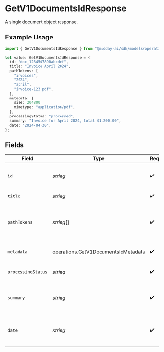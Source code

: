 # GetV1DocumentsIdResponse

A single document object response.

## Example Usage

```typescript
import { GetV1DocumentsIdResponse } from "@midday-ai/sdk/models/operations";

let value: GetV1DocumentsIdResponse = {
  id: "doc_1234567890abcdef",
  title: "Invoice April 2024",
  pathTokens: [
    "invoices",
    "2024",
    "april",
    "invoice-123.pdf",
  ],
  metadata: {
    size: 204800,
    mimetype: "application/pdf",
  },
  processingStatus: "processed",
  summary: "Invoice for April 2024, total $1,200.00",
  date: "2024-04-30",
};
```

## Fields

| Field                                                                                      | Type                                                                                       | Required                                                                                   | Description                                                                                | Example                                                                                    |
| ------------------------------------------------------------------------------------------ | ------------------------------------------------------------------------------------------ | ------------------------------------------------------------------------------------------ | ------------------------------------------------------------------------------------------ | ------------------------------------------------------------------------------------------ |
| `id`                                                                                       | *string*                                                                                   | :heavy_check_mark:                                                                         | Unique identifier for the document.                                                        | doc_1234567890abcdef                                                                       |
| `title`                                                                                    | *string*                                                                                   | :heavy_check_mark:                                                                         | Title of the document.                                                                     | Invoice April 2024                                                                         |
| `pathTokens`                                                                               | *string*[]                                                                                 | :heavy_check_mark:                                                                         | Array of path tokens representing the document's location.                                 | [<br/>"invoices",<br/>"2024",<br/>"april",<br/>"invoice-123.pdf"<br/>]                     |
| `metadata`                                                                                 | [operations.GetV1DocumentsIdMetadata](../../models/operations/getv1documentsidmetadata.md) | :heavy_check_mark:                                                                         | Metadata about the document.                                                               |                                                                                            |
| `processingStatus`                                                                         | *string*                                                                                   | :heavy_check_mark:                                                                         | Processing status of the document.                                                         | processed                                                                                  |
| `summary`                                                                                  | *string*                                                                                   | :heavy_check_mark:                                                                         | Summary or extracted content from the document.                                            | Invoice for April 2024, total $1,200.00                                                    |
| `date`                                                                                     | *string*                                                                                   | :heavy_check_mark:                                                                         | Date associated with the document (ISO 8601).                                              | 2024-04-30                                                                                 |